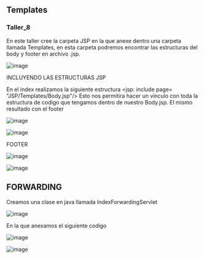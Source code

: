 ## Templates 
### Taller_8

En este taller cree la carpeta JSP en la que anexe dentro una carpeta llamada Templates, en esta carpeta podremos encontrar las estructuras del body y footer en archivo .jsp.

![image](https://github.com/JuanGutierrez350/Taller_8/assets/125483059/4eff6249-2cc2-4140-972a-35bbef84928d)


INCLUYENDO LAS ESTRUCTURAS JSP 

En el index realizamos la siguiente estructura <jsp: include page= "JSP/Templates/Body.jsp"/>
Esto nos permitira hacer un vinculo con toda la estructura de codigo que tengamos dentro de nuestro Body.jsp.
El mismo resultado con el footer

![image](https://github.com/JuanGutierrez350/Taller_8/assets/125483059/691e8c15-0687-4dd3-92e9-81dbb8f46a8a)

![image](https://github.com/JuanGutierrez350/Taller_8/assets/125483059/bdbf37c4-2150-4c0a-9716-8a9ccbef9dda)

FOOTER

![image](https://github.com/JuanGutierrez350/Taller_8/assets/125483059/83d28146-f98c-455b-98e7-4ccedbb30782)

![image](https://github.com/JuanGutierrez350/Taller_8/assets/125483059/090543fe-3fee-4604-817d-32194245db86)


## FORWARDING 

Creamos una clase en java llamada IndexForwardingServlet 

![image](https://github.com/JuanGutierrez350/Taller_8/assets/125483059/86804bff-8c6c-4ac1-b9fd-db53b3b50199)

En la que anexamos el siguiente codigo 

![image](https://github.com/JuanGutierrez350/Taller_8/assets/125483059/4861b0d2-b5bd-4b4f-9ede-15df6eb94f37)

![image](https://github.com/JuanGutierrez350/Taller_8/assets/125483059/9f0285c6-ea5c-41f2-94f0-d8ddea813389)





